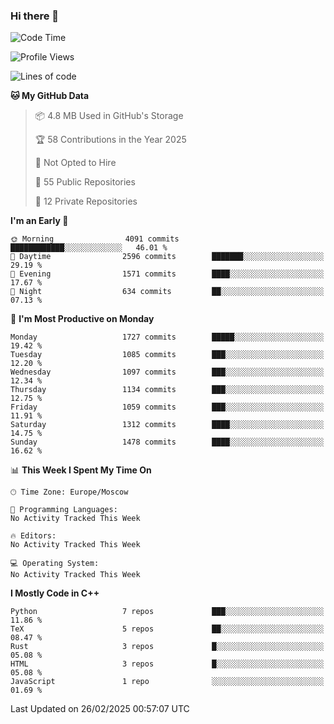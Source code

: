 ### Hi there 👋

<!--
**SemenMartynov/SemenMartynov** is a ✨ _special_ ✨ repository because its `README.md` (this file) appears on your GitHub profile.

Here are some ideas to get you started:

- 🔭 I’m currently working on ...
- 🌱 I’m currently learning ...
- 👯 I’m looking to collaborate on ...
- 🤔 I’m looking for help with ...
- 💬 Ask me about ...
- 📫 How to reach me: ...
- 😄 Pronouns: ...
- ⚡ Fun fact: ...
-->

<!--START_SECTION:waka-->
![Code Time](http://img.shields.io/badge/Code%20Time-0%20secs-blue)

![Profile Views](http://img.shields.io/badge/Profile%20Views-0-blue)

![Lines of code](https://img.shields.io/badge/From%20Hello%20World%20I%27ve%20Written-7.6%20million%20lines%20of%20code-blue)

**🐱 My GitHub Data** 

> 📦 4.8 MB Used in GitHub's Storage 
 > 
> 🏆 58 Contributions in the Year 2025
 > 
> 🚫 Not Opted to Hire
 > 
> 📜 55 Public Repositories 
 > 
> 🔑 12 Private Repositories 
 > 
**I'm an Early 🐤** 

```text
🌞 Morning                4091 commits        ████████████░░░░░░░░░░░░░   46.01 % 
🌆 Daytime                2596 commits        ███████░░░░░░░░░░░░░░░░░░   29.19 % 
🌃 Evening                1571 commits        ████░░░░░░░░░░░░░░░░░░░░░   17.67 % 
🌙 Night                  634 commits         ██░░░░░░░░░░░░░░░░░░░░░░░   07.13 % 
```
📅 **I'm Most Productive on Monday** 

```text
Monday                   1727 commits        █████░░░░░░░░░░░░░░░░░░░░   19.42 % 
Tuesday                  1085 commits        ███░░░░░░░░░░░░░░░░░░░░░░   12.20 % 
Wednesday                1097 commits        ███░░░░░░░░░░░░░░░░░░░░░░   12.34 % 
Thursday                 1134 commits        ███░░░░░░░░░░░░░░░░░░░░░░   12.75 % 
Friday                   1059 commits        ███░░░░░░░░░░░░░░░░░░░░░░   11.91 % 
Saturday                 1312 commits        ████░░░░░░░░░░░░░░░░░░░░░   14.75 % 
Sunday                   1478 commits        ████░░░░░░░░░░░░░░░░░░░░░   16.62 % 
```


📊 **This Week I Spent My Time On** 

```text
🕑︎ Time Zone: Europe/Moscow

💬 Programming Languages: 
No Activity Tracked This Week

🔥 Editors: 
No Activity Tracked This Week

💻 Operating System: 
No Activity Tracked This Week
```

**I Mostly Code in C++** 

```text
Python                   7 repos             ███░░░░░░░░░░░░░░░░░░░░░░   11.86 % 
TeX                      5 repos             ██░░░░░░░░░░░░░░░░░░░░░░░   08.47 % 
Rust                     3 repos             █░░░░░░░░░░░░░░░░░░░░░░░░   05.08 % 
HTML                     3 repos             █░░░░░░░░░░░░░░░░░░░░░░░░   05.08 % 
JavaScript               1 repo              ░░░░░░░░░░░░░░░░░░░░░░░░░   01.69 % 
```




 Last Updated on 26/02/2025 00:57:07 UTC
<!--END_SECTION:waka-->